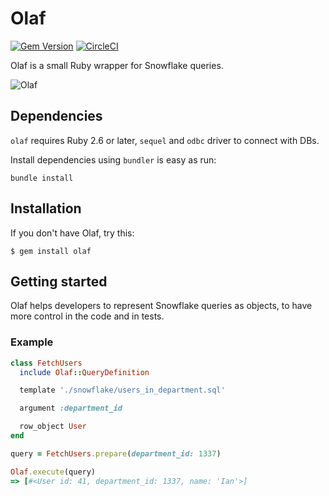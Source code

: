# Olaf
[![Gem Version](https://badge.fury.io/rb/olaf.svg)](https://badge.fury.io/rb/olaf)
[![CircleCI](https://circleci.com/gh/carwow/olaf.svg?style=shield&circle-token=:circle-ci-badge-token)](https://circleci.com/gh/carwow/olaf)

Olaf is a small Ruby wrapper for Snowflake queries.

![Olaf](https://user-images.githubusercontent.com/56375/96335285-8c86f080-106f-11eb-9489-999a884f1246.jpg)


## Dependencies

`olaf` requires Ruby 2.6 or later, `sequel` and `odbc` driver to connect with DBs.

Install dependencies using `bundler` is easy as run:

    bundle install

## Installation

If you don't have Olaf, try this:

    $ gem install olaf

## Getting started

Olaf helps developers to represent Snowflake queries as objects, to have more
control in the code and in tests.

### Example

```ruby
class FetchUsers
  include Olaf::QueryDefinition

  template './snowflake/users_in_department.sql'

  argument :department_id

  row_object User
end

query = FetchUsers.prepare(department_id: 1337)

Olaf.execute(query)
=> [#<User id: 41, department_id: 1337, name: 'Ian'>]
```